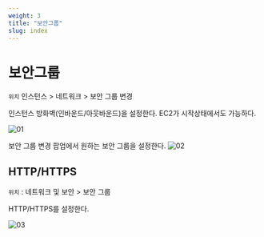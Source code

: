 ```yaml
---
weight: 3
title: "보안그룹"
slug: index
---
```


# 보안그룹

`위치` 인스턴스 > 네트워크 > 보안 그룹 변경

인스턴스 방화벽(인바운드/아웃바운드)을 설정한다. EC2가 시작상태에서도 가능하다.

![01](/docs/infra/ec2/securitygroup/01.png)

보안 그룹 변경 팝업에서 원하는 보안 그룹을 설정한다.
![02](/docs/infra/ec2/securitygroup/02.png)

## HTTP/HTTPS

`위치` : 네트워크 및 보안 > 보안 그룹

HTTP/HTTPS를 설정한다.

![03](/docs/infra/ec2/securitygroup/03.png)
